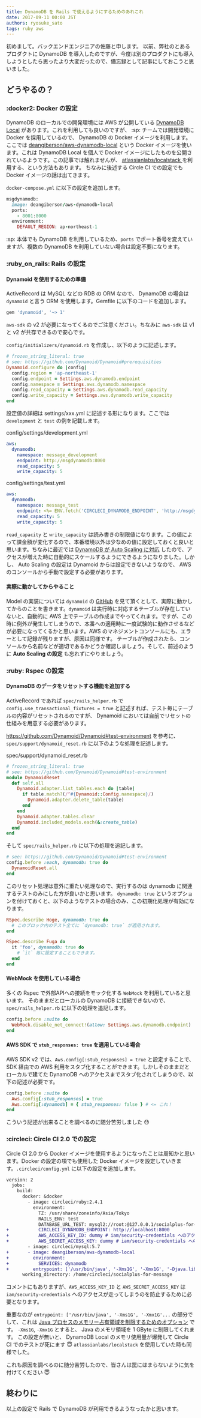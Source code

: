 ```yaml
---
title: DynamoDB を Rails で使えるようにするためのあれこれ
date: 2017-09-11 00:00 JST
authors: ryosuke_sato
tags: ruby aws
---
```


初めまして。バックエンドエンジニアの佐藤と申します。
以前、弊社のとあるプロダクトに DynamoDB を導入したのですが、今度は別のプロダクトにも導入しようとしたら思ったより大変だったので、備忘録として記事にしておこうと思いました。

<!--more-->

## どうやるの？

### :docker2: Docker の設定

DynamoDB のローカルでの開発環境には AWS が公開している [DynamoDB Local](https://aws.amazon.com/jp/blogs/aws/dynamodb-local-for-desktop-development/) があります。これを利用しても良いのですが、 :sp: チームでは開発環境に Docker を採用しているので、 DynamoDB の Docker イメージを利用します。
ここでは [deangiberson/aws-dynamodb-local](https://hub.docker.com/r/deangiberson/aws-dynamodb-local/) という Docker イメージを使います。これは DynamoDB Local を個人で Docker イメージにしたものを公開されているようです。この記事では触れませんが、 [atlassianlabs/localstack ](https://hub.docker.com/r/atlassianlabs/localstack/) を利用する、という方法もあります。
ちなみに後述する Circle CI での設定でも Docker イメージの話は出てきます。

`docker-compose.yml` に以下の設定を追加します。

```rb
msgdynamodb:
  image: deangiberson/aws-dynamodb-local
  ports:
    - 8001:8000
  environment:
    DEFAULT_REGION: ap-northeast-1
```

:sp: 本体でも DynamoDB を利用しているため、`ports` でポート番号を変えていますが、複数の DynamoDB を利用していない場合は設定不要になります。

### :ruby_on_rails: Rails の設定

#### Dynamoid を使用するための準備

ActiveRecord は MySQL などの RDB の ORM なので、 DynamoDB の場合は `dynamoid` と言う ORM を使用します。Gemfile に以下のコードを追加します。

```rb
gem 'dynamoid', '~> 1'
```

`aws-sdk` の v2 が必要になってくるのでご注意ください。ちなみに `aws-sdk` は v1 と v2 が共存できるので安心です。

`config/initializers/dynamoid.rb` を作成し、以下のように記述します。

```rb
# frozen_string_literal: true
# see: https://github.com/Dynamoid/Dynamoid#prerequisities
Dynamoid.configure do |config|
  config.region = 'ap-northeast-1'
  config.endpoint = Settings.aws.dynamodb.endpoint
  config.namespace = Settings.aws.dynamodb.namespace
  config.read_capacity = Settings.aws.dynamodb.read_capacity
  config.write_capacity = Settings.aws.dynamodb.write_capacity
end
```

設定値の詳細は settings/xxx.yml に記述する形になります。ここでは `development` と `test` の例を記載します。

config/settings/development.yml

```yaml
aws:
  dynamodb:
    namespace: message_development
    endpoint: http://msgdynamodb:8000
    read_capacity: 5
    write_capacity: 5
```

config/settings/test.yml

```yaml
aws:
  dynamodb:
    namespace: message_test
    endpoint: <%= ENV.fetch('CIRCLECI_DYNAMODB_ENDPOINT', 'http://msgdynamodb:8000') %>
    read_capacity: 5
    write_capacity: 5
```

`read_capacity` と `write_capacity` は読み書きの制限値になります。この値によって課金額が変化するので、本番環境以外は少なめの値に設定しておくと良いと思います。ちなみに最近では [DynamoDB が Auto Scaling に対応](https://aws.amazon.com/jp/blogs/news/new-auto-scaling-for-amazon-dynamodb/) したので、アクセスが増えた時に自動的にスケールするようにできるようになりました。しかし、 Auto Scaling の設定は Dynamoid からは設定できないようなので、 AWS のコンソールから手動で設定する必要があります。

#### 実際に動かしてからやること

Model の実装については `dynamoid` の [GitHub](https://github.com/Dynamoid/Dynamoid) を見て頂くとして、実際に動かしてからのことを書きます。`dynamoid` は実行時に対応するテーブルが存在していないと、自動的に AWS 上でテーブルの作成までやってくれます。ですが、この時に例外が発生してしまうので、本番への適用時に一度試験的に動作させるなどが必要になってくるかと思います。AWS のマネジメントコンソールにも、エラーとして記録が残りますが、原因は同様です。
テーブルが作成されたら、コンソールから名前などが適切であるかどうか確認しましょう。そして、前述のように **Auto Scaling の設定** も忘れずにやりましょう。

### :ruby: Rspec の設定

#### DynamoDB のデータをリセットする機能を追加する

ActiveRecord であれば `spec/rails_helper.rb` で `config.use_transactional_fixtures = true` と記述すれば、テスト毎にテーブルの内容がリセットされるのですが、 Dynamoid においては自前でリセットの仕組みを用意する必要があります。

https://github.com/Dynamoid/Dynamoid#test-environment を参考に、`spec/support/dynamoid_reset.rb` に以下のような処理を記述します。

spec/support/dynamoid_reset.rb

```rb
# frozen_string_literal: true
# see: https://github.com/Dynamoid/Dynamoid#test-environment
module DynamoidReset
  def self.all
    Dynamoid.adapter.list_tables.each do |table|
      if table.match?(/^#{Dynamoid::Config.namespace}/)
        Dynamoid.adapter.delete_table(table)
      end
    end
    Dynamoid.adapter.tables.clear
    Dynamoid.included_models.each(&:create_table)
  end
end
```

そして `spec/rails_helper.rb` に以下の処理を追記します。

```rb
# see: https://github.com/Dynamoid/Dynamoid#test-environment
config.before :each, dynamodb: true do
  DynamoidReset.all
end
```

このリセット処理は意外に重たい処理なので、実行するのは dynamodb に関連するテストのみにした方が良いかと思います。 `dynamodb: true` というオプションを付けておくと、以下のようなテストの場合のみ、この初期化処理が有効になります。

```rb
RSpec.describe Hoge, dynamodb: true do
  # このブロック内のテスト全てに `dynamodb: true` が適用されます。
end

RSpec.describe Fuga do
  it 'foo', dynamodb: true do
    # `it` 毎に設定することもできます。
  end
end
```

#### WebMock を使用している場合

多くの Rspec で外部APIへの接続をモック化する `WebMock` を利用していると思います。
そのままだとローカルの DynamoDB に接続できないので、`spec/rails_helper.rb` に以下の処理を追記します。

```rb
config.before :suite do
  WebMock.disable_net_connect!(allow: Settings.aws.dynamodb.endpoint)
end
```

#### AWS SDK で `stub_responses: true` を適用している場合

AWS SDK v2 では、`Aws.config[:stub_responses] = true` と設定することで、SDK 経由での AWS 利用をスタブ化することができます。しかしそのままだとローカルで建てた DynamoDB へのアクセスまでスタブ化されてしまうので、以下の記述が必要です。

```rb
config.before :suite do
  Aws.config[:stub_responses] = true
  Aws.config[:dynamodb] = { stub_responses: false } # <= これ！
end
```

こういう記述が出来ることを調べるのに随分苦労しました :sweat:

### :circleci: Circle CI 2.0 での設定

Circle CI 2.0 から Docker イメージを使用するようになったことは周知かと思います。Docker の設定の項でも使用した Docker イメージを設定していきます。`.circleci/config.yml` に以下の設定を追加します。

```diff
version: 2
  jobs:
    build:
      docker: &docker
        - image: circleci/ruby:2.4.1
          environment:
            TZ: /usr/share/zoneinfo/Asia/Tokyo
            RAILS_ENV: test
            DATABASE_URL_TEST: mysql2://root:@127.0.0.1/socialplus-for-message_test
+           CIRCLECI_DYNAMODB_ENDPOINT: http://localhost:8000
+           AWS_ACCESS_KEY_ID: dummy # iam/security-credentials へのアクセスが発生するのを抑止
+           AWS_SECRET_ACCESS_KEY: dummy # iam/security-credentials へのアクセスが発生するのを抑止
        - image: circleci/mysql:5.7
+       - image: deangiberson/aws-dynamodb-local
+         environment:
+           SERVICES: dynamodb
+         entrypoint: ['/usr/bin/java', '-Xms1G', '-Xmx1G', '-Djava.library.path=.', '-jar', 'DynamoDBLocal.jar', '-dbPath', '/var/dynamodb_local', '-port', '8000']
      working_directory: /home/circleci/socialplus-for-message
```

コメントにもありますが、`AWS_ACCESS_KEY_ID` と `AWS_SECRET_ACCESS_KEY` は `iam/security-credentials` へのアクセスが走ってしまうのを防止するために必要となります。

重要なのが `entrypoint: ['/usr/bin/java', '-Xms1G', '-Xmx1G'...` の部分でして、これは [Java プロセスのメモリー占有領域を制限するためのオプション](http://docs.oracle.com/cd/E22646_01/doc.40/b61439/tune_footprint.htm) です。 `-Xms1G`, `-Xmx1G` とすると、 Java のメモリ領域を 1 GByte に制限してくれます。
この設定が無いと、 DynamoDB Local のメモリ使用量が爆発して Circle CI でのテストが死にます :innocent:
`atlassianlabs/localstack` を使用していた時も同様でした。

これも原因を調べるのに随分苦労したので、皆さんは罠にはまらないように気を付けてください :innocent:

## 終わりに

以上の設定で Rails で DynamoDB が利用できるようなったかと思います。
